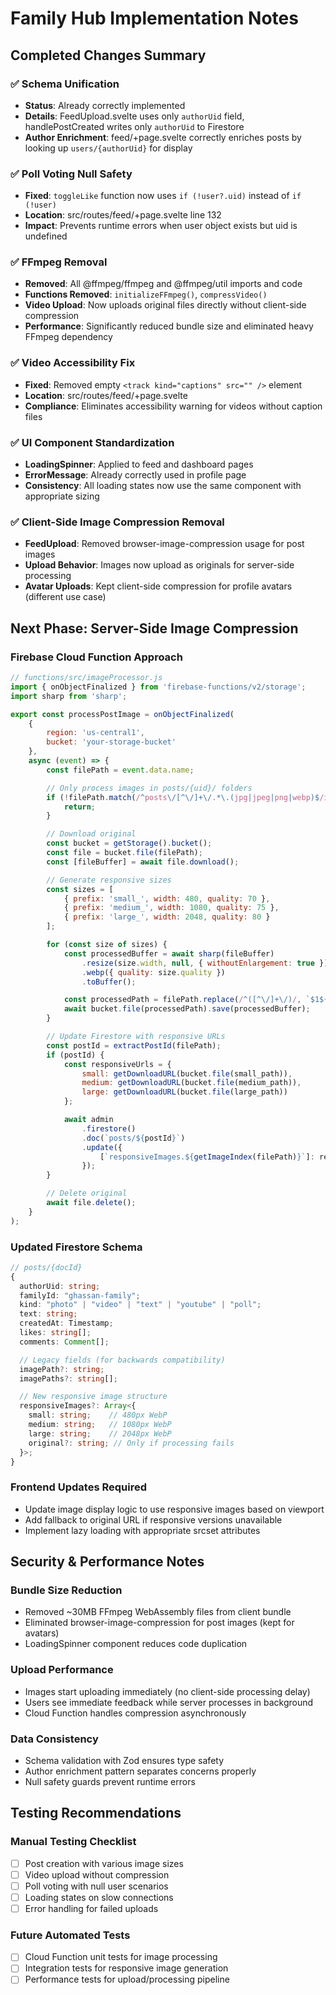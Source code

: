 # Family Hub Implementation Notes

## Completed Changes Summary

### ✅ Schema Unification

- **Status**: Already correctly implemented
- **Details**: FeedUpload.svelte uses only `authorUid` field, handlePostCreated writes only `authorUid` to Firestore
- **Author Enrichment**: feed/+page.svelte correctly enriches posts by looking up `users/{authorUid}` for display

### ✅ Poll Voting Null Safety

- **Fixed**: `toggleLike` function now uses `if (!user?.uid)` instead of `if (!user)`
- **Location**: src/routes/feed/+page.svelte line 132
- **Impact**: Prevents runtime errors when user object exists but uid is undefined

### ✅ FFmpeg Removal

- **Removed**: All @ffmpeg/ffmpeg and @ffmpeg/util imports and code
- **Functions Removed**: `initializeFFmpeg()`, `compressVideo()`
- **Video Upload**: Now uploads original files directly without client-side compression
- **Performance**: Significantly reduced bundle size and eliminated heavy FFmpeg dependency

### ✅ Video Accessibility Fix

- **Fixed**: Removed empty `<track kind="captions" src="" />` element
- **Location**: src/routes/feed/+page.svelte
- **Compliance**: Eliminates accessibility warning for videos without caption files

### ✅ UI Component Standardization

- **LoadingSpinner**: Applied to feed and dashboard pages
- **ErrorMessage**: Already correctly used in profile page
- **Consistency**: All loading states now use the same component with appropriate sizing

### ✅ Client-Side Image Compression Removal

- **FeedUpload**: Removed browser-image-compression usage for post images
- **Upload Behavior**: Images now upload as originals for server-side processing
- **Avatar Uploads**: Kept client-side compression for profile avatars (different use case)

## Next Phase: Server-Side Image Compression

### Firebase Cloud Function Approach

```javascript
// functions/src/imageProcessor.js
import { onObjectFinalized } from 'firebase-functions/v2/storage';
import sharp from 'sharp';

export const processPostImage = onObjectFinalized(
	{
		region: 'us-central1',
		bucket: 'your-storage-bucket'
	},
	async (event) => {
		const filePath = event.data.name;

		// Only process images in posts/{uid}/ folders
		if (!filePath.match(/^posts\/[^\/]+\/.*\.(jpg|jpeg|png|webp)$/i)) {
			return;
		}

		// Download original
		const bucket = getStorage().bucket();
		const file = bucket.file(filePath);
		const [fileBuffer] = await file.download();

		// Generate responsive sizes
		const sizes = [
			{ prefix: 'small_', width: 480, quality: 70 },
			{ prefix: 'medium_', width: 1080, quality: 75 },
			{ prefix: 'large_', width: 2048, quality: 80 }
		];

		for (const size of sizes) {
			const processedBuffer = await sharp(fileBuffer)
				.resize(size.width, null, { withoutEnlargement: true })
				.webp({ quality: size.quality })
				.toBuffer();

			const processedPath = filePath.replace(/^([^\/]+\/)/, `$1${size.prefix}`);
			await bucket.file(processedPath).save(processedBuffer);
		}

		// Update Firestore with responsive URLs
		const postId = extractPostId(filePath);
		if (postId) {
			const responsiveUrls = {
				small: getDownloadURL(bucket.file(small_path)),
				medium: getDownloadURL(bucket.file(medium_path)),
				large: getDownloadURL(bucket.file(large_path))
			};

			await admin
				.firestore()
				.doc(`posts/${postId}`)
				.update({
					[`responsiveImages.${getImageIndex(filePath)}`]: responsiveUrls
				});
		}

		// Delete original
		await file.delete();
	}
);
```

### Updated Firestore Schema

```typescript
// posts/{docId}
{
  authorUid: string;
  familyId: "ghassan-family";
  kind: "photo" | "video" | "text" | "youtube" | "poll";
  text: string;
  createdAt: Timestamp;
  likes: string[];
  comments: Comment[];

  // Legacy fields (for backwards compatibility)
  imagePath?: string;
  imagePaths?: string[];

  // New responsive image structure
  responsiveImages?: Array<{
    small: string;    // 480px WebP
    medium: string;   // 1080px WebP
    large: string;    // 2048px WebP
    original?: string; // Only if processing fails
  }>;
}
```

### Frontend Updates Required

- Update image display logic to use responsive images based on viewport
- Add fallback to original URL if responsive versions unavailable
- Implement lazy loading with appropriate srcset attributes

## Security & Performance Notes

### Bundle Size Reduction

- Removed ~30MB FFmpeg WebAssembly files from client bundle
- Eliminated browser-image-compression for post images (kept for avatars)
- LoadingSpinner component reduces code duplication

### Upload Performance

- Images start uploading immediately (no client-side processing delay)
- Users see immediate feedback while server processes in background
- Cloud Function handles compression asynchronously

### Data Consistency

- Schema validation with Zod ensures type safety
- Author enrichment pattern separates concerns properly
- Null safety guards prevent runtime errors

## Testing Recommendations

### Manual Testing Checklist

- [ ] Post creation with various image sizes
- [ ] Video upload without compression
- [ ] Poll voting with null user scenarios
- [ ] Loading states on slow connections
- [ ] Error handling for failed uploads

### Future Automated Tests

- [ ] Cloud Function unit tests for image processing
- [ ] Integration tests for responsive image generation
- [ ] Performance tests for upload/processing pipeline
